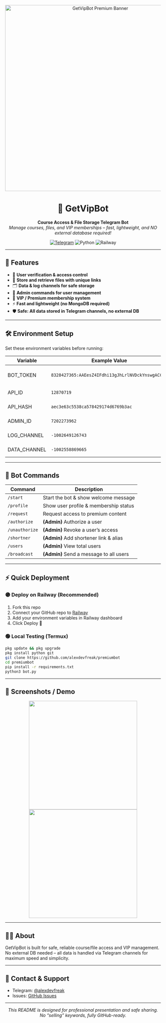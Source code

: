 <p align="center">
  <img src="https://raw.githubusercontent.com/alexdevfreak/premiumbot/main/.github/banner-getvipbot.png" alt="GetVipBot Premium Banner" width="600"/>
</p>

<h1 align="center">💎 GetVipBot</h1>
<p align="center">
  <b>Course Access & File Storage Telegram Bot</b><br>
  <em>Manage courses, files, and VIP memberships – fast, lightweight, and NO external database required!</em>
</p>

<p align="center">
  <a href="https://t.me/GetVipBot"><img src="https://img.shields.io/badge/Telegram-GetVipBot-blue?logo=telegram" alt="Telegram"></a>
  <img src="https://img.shields.io/badge/Python-3.10+-blue?logo=python" alt="Python">
  <img src="https://img.shields.io/badge/Deploy-Railway-purple?logo=railway" alt="Railway">
</p>

---

## 🚀 Features

- 🔐 <b>User verification & access control</b>
- 📂 <b>Store and retrieve files with unique links</b>
- 🗂 <b>Data & log channels for safe storage</b>
- 📨 <b>Admin commands for user management</b>
- 💎 <b>VIP / Premium membership system</b>
- ⚡ <b>Fast and lightweight (no MongoDB required)</b>
- 🛡️ <b>Safe: All data stored in Telegram channels, no external DB</b>

---

## 🛠 Environment Setup

Set these environment variables before running:

| Variable       | Example Value                                      | Description |
|----------------|----------------------------------------------------|-------------|
| BOT_TOKEN      | `8328427365:AAEesZ4IFdhi13gJhLrlNVDckYnswgACCWw`   | Telegram Bot Token from [@BotFather](https://t.me/BotFather) |
| API_ID         | `12870719`                                         | API ID from [my.telegram.org](https://my.telegram.org) |
| API_HASH       | `aec3e63c5538ca578429174d6769b3ac`                 | API Hash from [my.telegram.org](https://my.telegram.org) |
| ADMIN_ID       | `7202273962`                                       | Telegram User ID of Admin |
| LOG_CHANNEL    | `-1002649126743`                                   | Channel ID for user logs |
| DATA_CHANNEL   | `-1002558869665`                                   | Channel ID for uploaded files |

---

## 📌 Bot Commands

| Command         | Description |
|-----------------|-------------|
| `/start`        | Start the bot & show welcome message |
| `/profile`      | Show user profile & membership status |
| `/request`      | Request access to premium content |
| `/authorize`    | <b>(Admin)</b> Authorize a user |
| `/unauthorize`  | <b>(Admin)</b> Revoke a user’s access |
| `/shortner`     | <b>(Admin)</b> Add shortener link & alias |
| `/users`        | <b>(Admin)</b> View total users |
| `/broadcast`    | <b>(Admin)</b> Send a message to all users |

---

## ⚡ Quick Deployment

### 🟣 Deploy on Railway (Recommended)
1. Fork this repo
2. Connect your GitHub repo to [Railway](https://railway.app/)
3. Add your environment variables in Railway dashboard
4. Click Deploy 🚀

### 🟢 Local Testing (Termux)
```bash
pkg update && pkg upgrade
pkg install python git
git clone https://github.com/alexdevfreak/premiumbot
cd premiumbot
pip install -r requirements.txt
python3 bot.py
```

---

## 🌟 Screenshots / Demo

<!-- Replace these with your own screenshots! -->
<p align="center">
  <img src="https://raw.githubusercontent.com/alexdevfreak/premiumbot/main/.github/demo-1.png" width="350"/>
  <img src="https://raw.githubusercontent.com/alexdevfreak/premiumbot/main/.github/demo-2.png" width="350"/>
</p>

---

## 🙋‍♂️ About

GetVipBot is built for safe, reliable course/file access and VIP management.  
No external DB needed – all data is handled via Telegram channels for maximum speed and simplicity.

---

## 💬 Contact & Support

- Telegram: [@alexdevfreak](https://t.me/alexdevfreak)
- Issues: [GitHub Issues](https://github.com/alexdevfreak/premiumbot/issues)

---

<p align="center">
  <em>This README is designed for professional presentation and safe sharing. No “selling” keywords, fully GitHub-ready.</em>
</p>
